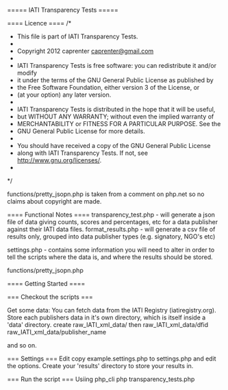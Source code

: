 ===== IATI Transparency Tests =====

==== Licence ====
/*
 * This file is part of IATI Transparency Tests.
 *
 * Copyright 2012 caprenter <caprenter@gmail.com>
 * 
 * IATI Transparency Tests is free software: you can redistribute it and/or modify
 * it under the terms of the GNU General Public License as published by
 * the Free Software Foundation, either version 3 of the License, or
 * (at your option) any later version.
 * 
 * IATI Transparency Tests is distributed in the hope that it will be useful,
 * but WITHOUT ANY WARRANTY; without even the implied warranty of
 * MERCHANTABILITY or FITNESS FOR A PARTICULAR PURPOSE.  See the
 * GNU General Public License for more details.
 * 
 * You should have received a copy of the GNU General Public License
 * along with IATI Transparency Tests.  If not, see <http://www.gnu.org/licenses/>.
 * 
 */

functions/pretty_jsopn.php is taken from a comment on php.net so no claims about copyright are made.

==== Functional Notes ====
transparency_test.php - will generate a json file of data giving counts, scores and percentages, etc for a data publisher against their IATI data files.
format_results.php - will generate a csv file of results only, grouped into data publisher types (e.g. signatory, NGO's etc)

settings.php - contains some information you will need to alter in order to tell the scripts where the data is, and where the results should be stored.

functions/pretty_jsopn.php

==== Getting Started ====

=== Checkout the scripts ===

Get some data:
You can fetch data from the IATI Registry (iatiregistry.org).
Store each publishers data in it's own directory, which is itself inside a 'data' directory.
create  raw_IATI_xml_data/
then    raw_IATI_xml_data/dfid
        raw_IATI_xml_data/publisher_name
        
and so on.

=== Settings ===
Edit copy example.settings.php to settings.php and edit the options.
Create your 'results' directory to store your results in.

=== Run the script ===
Usiing php_cli
php transparency_tests.php
 

